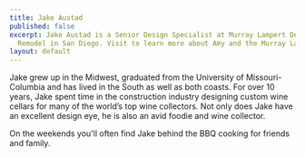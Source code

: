 ```yaml
---
title: Jake Austad
published: false
excerpt: Jake Austad is a Senior Design Specialist at Murray Lampert Design, Build,
  Remodel in San Diego. Visit to learn more about Amy and the Murray Lampert team.
layout: default
---
```


Jake grew up in the Midwest, graduated from the University of Missouri-Columbia and has lived in the South as well as both coasts. For over 10 years, Jake spent time in the construction industry designing custom wine cellars for many of the world’s top wine collectors. Not only does Jake have an excellent design eye, he is also an avid foodie and wine collector.

On the weekends you'll often find Jake behind the BBQ cooking for friends and family.
